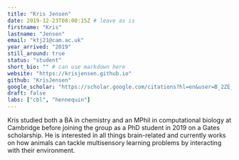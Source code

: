 ```yaml
---
title: "Kris Jensen"
date: 2019-12-23T08:00:15Z # leave as is
firstname: "Kris"
lastname: "Jensen"
email: "ktj21@cam.ac.uk"
year_arrived: "2019"
still_around: true
status: "student"
short_bio: "" # can use markdown here
website: "https://krisjensen.github.io"
github: "KrisJensen"
google_scholar: "https://scholar.google.com/citations?hl=en&user=B_2ZE_cAAAAJ"
draft: false
labs: ["cbl", "hennequin"]
---
```


Kris studied both a BA in chemistry and an MPhil in computational biology at Cambridge before joining the group as a PhD student in 2019 on a Gates scholarship. He is interested in all things brain-related and currently works on how animals can tackle multisensory learning problems by interacting with their environment.
